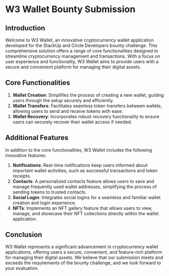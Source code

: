 # W3 Wallet Bounty Submission

## Introduction
Welcome to W3 Wallet, an innovative cryptocurrency wallet application developed for the StackUp and Circle Developers bounty challenge. This comprehensive solution offers a range of core functionalities designed to streamline cryptocurrency management and transactions. With a focus on user experience and functionality, W3 Wallet aims to provide users with a secure and convenient platform for managing their digital assets.

## Core Functionalities
1. **Wallet Creation**: Simplifies the process of creating a new wallet, guiding users through the setup securely and efficiently.
2. **Wallet Transfers**: Facilitates seamless token transfers between wallets, allowing users to send and receive tokens with ease.
3. **Wallet Recovery**: Incorporates robust recovery functionality to ensure users can securely recover their wallet access if needed.

## Additional Features
In addition to the core functionalities, W3 Wallet includes the following innovative features:

1. **Notifications**: Real-time notifications keep users informed about important wallet activities, such as successful transactions and token receipts.
2. **Contacts**: A personalized contacts feature allows users to save and manage frequently used wallet addresses, simplifying the process of sending tokens to trusted contacts.
3. **Social Login**: Integrates social logins for a seamless and familiar wallet creation and login experience.
4. **NFTs**: Implements an NFT gallery feature that allows users to view, manage, and showcase their NFT collections directly within the wallet application.

## Conclusion
W3 Wallet represents a significant advancement in cryptocurrency wallet applications, offering users a secure, convenient, and feature-rich platform for managing their digital assets. We believe that our submission meets and exceeds the requirements of the bounty challenge, and we look forward to your evaluation.

